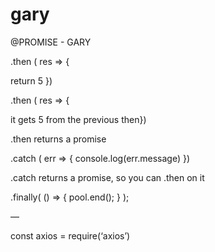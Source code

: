 # gary

@PROMISE - GARY

.then ( res => {

return 5 })

.then ( res => {

it gets 5 from the previous then})

.then returns a promise

.catch ( err => { console.log(err.message) })

.catch returns a promise, so you can .then on it

.finally( () => { pool.end(); } );

—

const axios = require(‘axios’)
